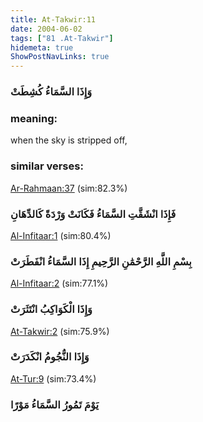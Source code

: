 ```yaml
---
title: At-Takwir:11
date: 2004-06-02
tags: ["81 .At-Takwir"]
hidemeta: true 
ShowPostNavLinks: true 
---
```

### وَإِذَا السَّمَاءُ كُشِطَتْ
### meaning: 
when the sky is stripped off,
### similar verses: 

[Ar-Rahmaan:37](/55/37) (sim:82.3%)

### فَإِذَا انْشَقَّتِ السَّمَاءُ فَكَانَتْ وَرْدَةً كَالدِّهَانِ

[Al-Infitaar:1](/82/1) (sim:80.4%)

### بِسْمِ اللَّهِ الرَّحْمَٰنِ الرَّحِيمِ إِذَا السَّمَاءُ انْفَطَرَتْ

[Al-Infitaar:2](/82/2) (sim:77.1%)

### وَإِذَا الْكَوَاكِبُ انْتَثَرَتْ

[At-Takwir:2](/81/2) (sim:75.9%)

### وَإِذَا النُّجُومُ انْكَدَرَتْ

[At-Tur:9](/52/9) (sim:73.4%)

### يَوْمَ تَمُورُ السَّمَاءُ مَوْرًا
